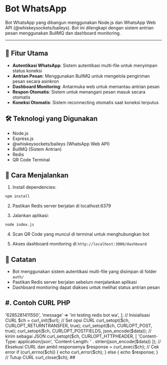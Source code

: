 # Bot WhatsApp

Bot WhatsApp yang dibangun menggunakan Node.js dan WhatsApp Web API (@whiskeysockets/baileys). Bot ini dilengkapi dengan sistem antrian pesan menggunakan BullMQ dan dashboard monitoring.

---

## 📌 Fitur Utama

- **Autentikasi WhatsApp**: Sistem autentikasi multi-file untuk menyimpan status koneksi
- **Antrian Pesan**: Menggunakan BullMQ untuk mengelola pengiriman pesan secara asinkron
- **Dashboard Monitoring**: Antarmuka web untuk memantau antrian pesan
- **Respon Otomatis**: Sistem untuk menangani pesan masuk secara otomatis
- **Koneksi Otomatis**: Sistem reconnecting otomatis saat koneksi terputus

## 🛠 Teknologi yang Digunakan

- Node.js
- Express.js
- @whiskeysockets/baileys (WhatsApp Web API)
- BullMQ (Sistem Antrian)
- Redis
- QR Code Terminal

## 🚀 Cara Menjalankan

1. Install dependencies:
```bash
npm install
```

2. Pastikan Redis server berjalan di localhost:6379

3. Jalankan aplikasi:
```bash
node index.js
```

4. Scan QR Code yang muncul di terminal untuk menghubungkan bot

5. Akses dashboard monitoring di `http://localhost:3000/dashboard`

## 📝 Catatan

- Bot menggunakan sistem autentikasi multi-file yang disimpan di folder `auth/`
- Pastikan Redis server berjalan sebelum menjalankan aplikasi
- Dashboard monitoring dapat diakses untuk melihat status antrian pesan



#. Contoh CURL PHP 
---

<?php

$url = "http://127.0.0.1:3000/send-private";

// Data yang akan dikirim
$data = [
    'number' => '6285281411550',
    'message' => 'ini testing redis bot wa',
];

// Inisialisasi CURL
$ch = curl_init($url);

// Set opsi CURL
curl_setopt($ch, CURLOPT_RETURNTRANSFER, true);
curl_setopt($ch, CURLOPT_POST, true);
curl_setopt($ch, CURLOPT_POSTFIELDS, json_encode($data)); // kirim sebagai JSON
curl_setopt($ch, CURLOPT_HTTPHEADER, [
    'Content-Type: application/json',
    'Content-Length: ' . strlen(json_encode($data))
]);

// Eksekusi CURL dan ambil responsenya
$response = curl_exec($ch);

// Cek error
if (curl_errno($ch)) {
    echo curl_error($ch);
} else {
    echo $response;
}

// Tutup CURL
curl_close($ch);

##

